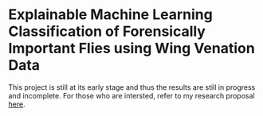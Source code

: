 # Explainable Machine Learning Classification of Forensically Important Flies using Wing Venation Data

This project is still at its early stage and thus the results are still in progress and incomplete. For those who are intersted, refer to my research proposal [here](https://github.com/lingminhao/Explainable-Machine-Learning-Classification-using-Wing-Venation-Data/blob/main/Project%20Proposal.pdf).

